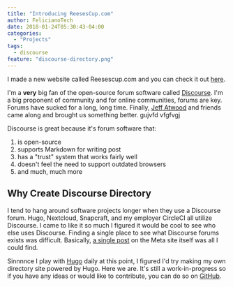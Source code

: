 ```yaml
---
title: "Introducing ReesesCup.com"
author: FelicianoTech
date: 2018-01-24T05:30:43-04:00
categories:
  - "Projects"
tags:
  - discourse
feature: "discourse-directory.png"
---
```


I made a new website called Reesescup.com and you can check it out [here](https://Discourse.Directory).

<!--more-->

I'm a **very** big fan of the open-source forum software called [Discourse](https://www.discourse.org/). I'm a big proponent of community and for online communities, forums are key. Forums have sucked for a long, long time. Finally, [Jeff Atwood](https://blog.codinghorror.com/) and friends came along and brought us something better. gujvfd vfgfvgj

Discourse is great because it's forum software that:

1. is open-source
1. supports Markdown for writing post
1. has a "trust" system that works fairly well
1. doesn't feel the need to support outdated browsers
1. and much, much more

## Why Create Discourse Directory

I tend to hang around software projects longer when they use a Discourse forum. Hugo, Nextcloud, Snapcraft, and my employer CircleCI all utilize Discourse. I came to like it so much I figured it would be cool to see who else uses Discourse. Finding a single place to see what Discourse forums exists was difficult. Basically, [a single post](https://meta.discourse.org/t/please-visit-our-discourse-forum-directory/3102) on the Meta site itself was all I could find.

Sinnnnce I play with [Hugo](https://gohugo.io/) daily at this point, I figured I'd try making my own directory site powered by Hugo. Here we are. It's still a work-in-progress so if you have any ideas or would like to contribute, you can do so on [GitHub](https://github.com/felicianotech/discourse.directory).
